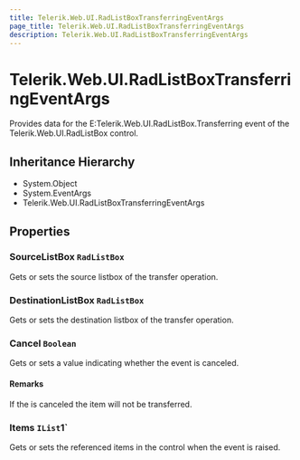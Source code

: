 ```yaml
---
title: Telerik.Web.UI.RadListBoxTransferringEventArgs
page_title: Telerik.Web.UI.RadListBoxTransferringEventArgs
description: Telerik.Web.UI.RadListBoxTransferringEventArgs
---
```


# Telerik.Web.UI.RadListBoxTransferringEventArgs

Provides data for the E:Telerik.Web.UI.RadListBox.Transferring event of the Telerik.Web.UI.RadListBox control.

## Inheritance Hierarchy

* System.Object
* System.EventArgs
* Telerik.Web.UI.RadListBoxTransferringEventArgs

## Properties

###  SourceListBox `RadListBox`

Gets or sets the source listbox of the transfer operation.

###  DestinationListBox `RadListBox`

Gets or sets the destination listbox of the transfer operation.

###  Cancel `Boolean`

Gets or sets a value indicating whether the  event is canceled.

#### Remarks
If the  is canceled the item will not be transferred.

###  Items `IList`1`

Gets or sets the referenced items in the  control when the event is raised.

